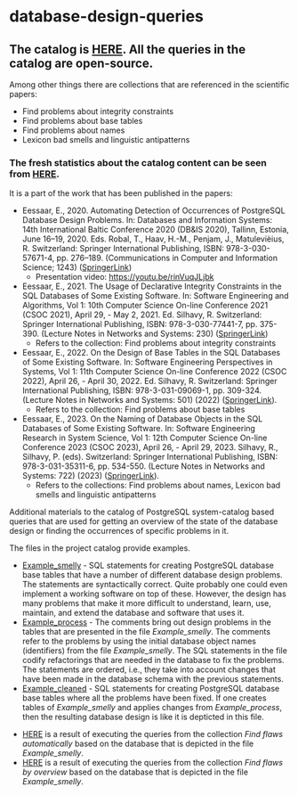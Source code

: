 # database-design-queries

## The catalog is <a target=_blank href=https://maurus.ttu.ee/design_queries/>HERE</a>. All the queries in the catalog are open-source.
Among other things there are collections that are referenced in the scientific papers: 
<ul>
  <li>Find problems about integrity constraints
    <li>Find problems about base tables
    <li>Find problems about names
    <li>Lexicon bad smells and linguistic antipatterns
      </ul>

### The fresh statistics about the catalog content can be seen from <a target=_blank href=https://maurus.ttu.ee/design_queries/statistics/>HERE</a>.

It is a part of the work that has been published in the papers:

<ul>
<li>Eessaar, E., 2020. Automating Detection of Occurrences of PostgreSQL Database Design Problems. In: Databases and Information Systems: 14th International Baltic Conference 2020 (DB&IS 2020), Tallinn, Estonia, June 16–19, 2020. Eds. Robal, T., Haav, H.-M., Penjam, J., Matulevièius, R. Switzerland: Springer International Publishing, ISBN: 978-3-030-57671-4, pp. 276–189. (Communications in Computer and Information Science; 1243) (<a target=_blank href=https://link.springer.com/chapter/10.1007/978-3-030-57672-1_14>SpringerLink</a>)
  <ul>
    <li>Presentation video: <a target=_blank href=https://youtu.be/rinVuqJLjbk>https://youtu.be/rinVuqJLjbk</a></li>
  </ul>
   
<li>Eessaar, E., 2021. The Usage of Declarative Integrity Constraints in the SQL Databases of Some Existing Software. In: Software Engineering and Algorithms, Vol 1: 10th Computer Science On-line Conference 2021 (CSOC 2021), April 29, - May 2, 2021. Ed. Silhavy, R. Switzerland: Springer International Publishing, ISBN: 978-3-030-77441-7, pp. 375-390. (Lecture Notes in Networks and Systems: 230) (<a target=_blank href=https://link.springer.com/chapter/10.1007/978-3-030-77442-4_33>SpringerLink</a>)
  <ul>
     <li>Refers to the collection: Find problems about integrity constraints 
  </ul>
<li>Eessaar, E., 2022. On the Design of Base Tables in the SQL Databases of Some Existing Software. In: Software Engineering Perspectives in Systems, Vol 1: 11th Computer Science On-line Conference 2022 (CSOC 2022), April 26, - April 30, 2022. Ed. Silhavy, R. Switzerland: Springer International Publishing, ISBN: 978-3-031-09069-1, pp. 309-324. (Lecture Notes in Networks and Systems: 501) (2022) (<a target=_blank href=https://link.springer.com/chapter/10.1007/978-3-031-09070-7_26>SpringerLink</a>). 
  <ul>
     <li>Refers to the collection: Find problems about base tables 
  </ul>


<li>Eessaar, E., 2023. On the Naming of Database Objects in the SQL Databases of Some Existing Software. In: Software Engineering Research in System Science, Vol 1: 12th Computer Science On-line Conference 2023 (CSOC 2023), April 26, - April 29, 2023. Silhavy, R., Silhavy, P. (eds). Switzerland: Springer International Publishing, ISBN: 978-3-031-35311-6, pp. 534-550. (Lecture Notes in Networks and Systems: 722) (2023) (<a target=_blank href=https://link.springer.com/chapter/10.1007/978-3-031-35311-6_51>SpringerLink</a>). 
  <ul>
  <li>Refers to the collections: Find problems about names, Lexicon bad smells and linguistic antipatterns
  </ul>
</ul>

Additional materials to the catalog of PostgreSQL system-catalog based queries that are used for getting an overview of the state of the database design or finding the occurrences of specific problems in it.

The files in the project catalog provide examples.

<ul>

<li><a target=_blank href=https://github.com/erki77/database-design-queries/blob/master/Example_smelly.sql>Example_smelly</a> - SQL statements for creating PostgreSQL database base tables that have a number of different database design problems. The statements are syntactically correct. Quite probably one could even implement a working software on top of these. However, the design has many problems that make it more difficult to understand, learn, use, maintain, and extend the database and software that uses it.

<li><a target=_blank href=https://github.com/erki77/database-design-queries/blob/master/Example_process.sql>Example_process</a> - The comments bring out design problems in the tables that are presented in the file <i>Example_smelly</i>. The comments refer to the problems by using the initial database object names (identifiers) from the file <i>Example_smelly</i>. The SQL statements in the file codify refactorings that are needed in the database to fix the problems. The statements are ordered, i.e., they take into account changes that have been made in the database schema with the previous statements.

<li><a target=_blank href=https://github.com/erki77/database-design-queries/blob/master/Example_cleaned.sql>Example_cleaned</a> - SQL statements for creating PostgreSQL database base tables where all the problems have been fixed. If one creates tables of <i>Example_smelly</i> and applies changes from <i>Example_process</i>, then the resulting database design is like it is depticted in this file.
</ul>

<ul>
<li><a target=_blank href=https://htmlpreview.github.io/?https://github.com/erki77/database-design-queries/blob/master/example_of_query_results/find_problems_automatically.htm>HERE</a> is a result of executing the queries from the collection <i>Find flaws automatically</i> based on the database that is depicted in the file <i>Example_smelly</i>.

<li><a target=_blank href=https://htmlpreview.github.io/?https://github.com/erki77/database-design-queries/blob/master/example_of_query_results/find_problems_by_overview.htm>HERE</a> is a result of executing the queries from the collection <i>Find flaws by overview</i> based on the database that is depicted in the file <i>Example_smelly</i>.
</ul>

